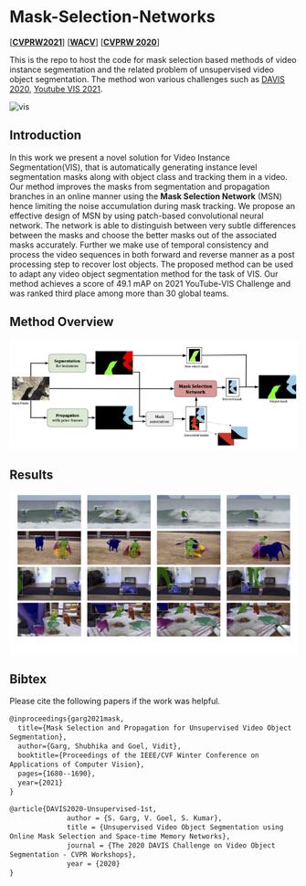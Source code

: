 # Mask-Selection-Networks
[[**CVPRW2021**]](https://youtube-vos.org/assets/challenge/2021/reports/VIS_3_Goel.pdf) [[**WACV**](https://openaccess.thecvf.com/content/WACV2021/papers/Garg_Mask_Selection_and_Propagation_for_Unsupervised_Video_Object_Segmentation_WACV_2021_paper.pdf)] [[**CVPRW 2020**](https://davischallenge.org/challenge2020/papers/DAVIS-Unsupervised-Challenge-1st-Team.pdf)]

This is the repo to host the code for mask selection based methods of video instance segmentation and the related problem of unsupervised video object segmentation. The method won various challenges such as [DAVIS 2020](https://davischallenge.org/challenge2020/index.html), [Youtube VIS 2021](https://youtube-vos.org).

![vis](media/vis.gif)

## Introduction
In this work we present a novel solution for Video Instance Segmentation(VIS), that is automatically generating
instance level segmentation masks along with object class
and tracking them in a video. Our method improves the
masks from segmentation and propagation branches in an
online manner using the **Mask Selection Network** (MSN)
hence limiting the noise accumulation during mask tracking. We propose an effective design of MSN by using
patch-based convolutional neural network. The network is
able to distinguish between very subtle differences between
the masks and choose the better masks out of the associated masks accurately. Further we make use of temporal
consistency and process the video sequences in both forward and reverse manner as a post processing step to recover lost objects. The proposed method can be used to
adapt any video object segmentation method for the task
of VIS. Our method achieves a score of 49.1 mAP on 2021
YouTube-VIS Challenge and was ranked third place among
more than 30 global teams.

## Method Overview

![overview](media/block_diag.png)

## Results

![results](media/vis_res.png)

## Bibtex

Please cite the following papers if the work was helpful.
```
@inproceedings{garg2021mask,
  title={Mask Selection and Propagation for Unsupervised Video Object Segmentation},
  author={Garg, Shubhika and Goel, Vidit},
  booktitle={Proceedings of the IEEE/CVF Winter Conference on Applications of Computer Vision},
  pages={1680--1690},
  year={2021}
}
```
```
@article{DAVIS2020-Unsupervised-1st,
              author = {S. Garg, V. Goel, S. Kumar},
              title = {Unsupervised Video Object Segmentation using Online Mask Selection and Space-time Memory Networks},
              journal = {The 2020 DAVIS Challenge on Video Object Segmentation - CVPR Workshops},
              year = {2020}
}
```
            


